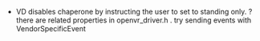 
* VD disables chaperone by instructing the user to set to standing only. ?
   there are related properties in openvr_driver.h . try sending events with VendorSpecificEvent